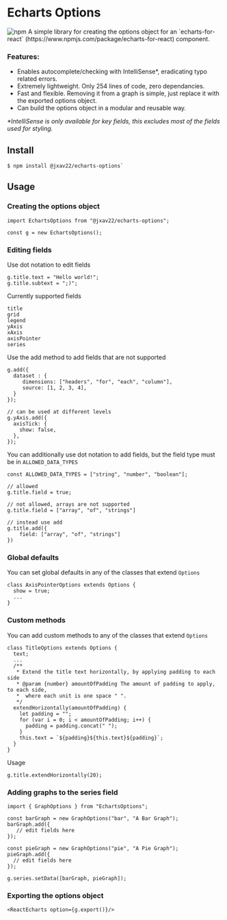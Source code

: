 # Echarts Options
<img alt="npm" src="https://img.shields.io/npm/v/@jxav22/echarts-options">
A simple library for creating the options object for an `echarts-for-react` (https://www.npmjs.com/package/echarts-for-react) component.

### Features:
- Enables autocomplete/checking with IntelliSense*, eradicating typo related errors.
- Extremely lightweight. Only 254 lines of code, zero dependancies.
- Fast and flexible. Removing it from a graph is simple, just replace it with the exported options object.
- Can build the options object in a modular and reusable way.

_*IntelliSense is only available for key fields, this excludes most of the fields used for styling._

## Install
```
$ npm install @jxav22/echarts-options`
```

## Usage

### Creating the options object
```
import EchartsOptions from "@jxav22/echarts-options";

const g = new EchartsOptions();
```
### Editing fields
Use dot notation to edit fields
```
g.title.text = "Hello world!";
g.title.subtext = ";)";
```
Currently supported fields
```
title
grid
legend
yAxis
xAxis
axisPointer
series
```
Use the add method to add fields that are not supported
```
g.add({
  dataset : {
     dimensions: ["headers", "for", "each", "column"],
     source: [1, 2, 3, 4],
  }
});

// can be used at different levels
g.yAxis.add({
  axisTick: {
    show: false,
  },
});
```
You can additionally use dot notation to add fields, but the field type must be in `ALLOWED_DATA_TYPES`
```
const ALLOWED_DATA_TYPES = ["string", "number", "boolean"];
```
```
// allowed
g.title.field = true;

// not allowed, arrays are not supported
g.title.field = ["array", "of", "strings"]

// instead use add
g.title.add({
    field: ["array", "of", "strings"]
})
```
### Global defaults
You can set global defaults in any of the classes that extend `Options`

```
class AxisPointerOptions extends Options {
  show = true;
  ...
}
```
### Custom methods
You can add custom methods to any of the classes that extend `Options`
```
class TitleOptions extends Options {
  text;
  ...
  /**
   * Extend the title text horizontally, by applying padding to each side
   * @param {number} amountOfPadding The amount of padding to apply, to each side,
   *  where each unit is one space " ".
   */
  extendHorizontally(amountOfPadding) {
    let padding = "";
    for (var i = 0; i < amountOfPadding; i++) {
      padding = padding.concat(" ");
    }
    this.text = `${padding}${this.text}${padding}`;
  }
}
```
Usage
```
g.title.extendHorizontally(20);
```
### Adding graphs to the series field
```
import { GraphOptions } from "EchartsOptions";
```
```
const barGraph = new GraphOptions("bar", "A Bar Graph");
barGraph.add({
   // edit fields here
});

const pieGraph = new GraphOptions("pie", "A Pie Graph");
pieGraph.add({
  // edit fields here
});

g.series.setData([barGraph, pieGraph]);
```
### Exporting the options object
```
<ReactEcharts option={g.export()}/>
```
